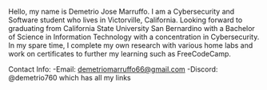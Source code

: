 Hello, my name is Demetrio Jose Marruffo.
I am a Cybersecurity and Software student who lives in Victorville, California.
Looking forward to graduating from California State University San Bernardino with a Bachelor of Science in Information Technology with a concentration in Cybersecurity. 
In my spare time, I complete my own research with various home labs and work on certificates to further my learning such as FreeCodeCamp.

Contact Info:
-Email: demetriomarruffo66@gmail.com
-Discord: @demetrio760 which has all my links
